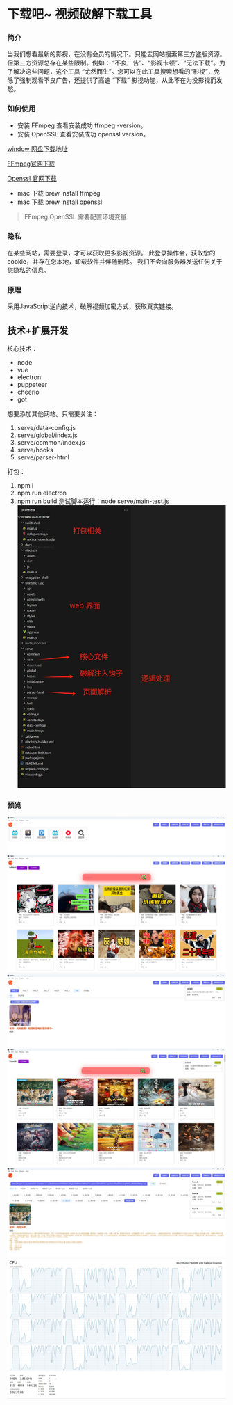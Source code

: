 # 下载吧~  视频破解下载工具

### 简介
当我们想看最新的影视，在没有会员的情况下。只能去网站搜索第三方盗版资源。但第三方资源总存在某些限制。例如： “不良广告”、“影视卡顿”、“无法下载”。为了解决这些问题，这个工具 “尤然而生”。您可以在此工具搜索想看的“影视”，免除了强制观看不良广告，还提供了高速 “下载” 影视功能，从此不在为没影视而发愁。


### 如何使用
- 安装 FFmpeg   查看安装成功 ffmpeg -version。
- 安装 OpenSSL 查看安装成功 openssl version。

[window 网盘下载地址](https://pan.baidu.com/s/1ooM8u3-lekumCIunD02rrA&pwd=dmj7)

[FFmpeg官网下载](https://www.ffmpeg.org/download.html#build-windows)

[Openssl 官网下载](https://www.openssl.org/source/)

- mac 下载 brew install ffmpeg 
- mac 下载 brew install openssl

> FFmpeg OpenSSL 需要配置环境变量

### 隐私
在某些网站，需要登录，才可以获取更多影视资源。
此登录操作会，获取您的cookie，并存在您本地，卸载软件并伴随删除。
我们不会向服务器发送任何关于您隐私的信息。

### 原理
采用JavaScript逆向技术，破解视频加密方式，获取真实链接。

## 技术+扩展开发
核心技术：
- node
- vue
- electron
- puppeteer
- cheerio
- got

想要添加其他网站。只需要关注：
1. serve/data-config.js
2. serve/global/index.js
3. serve/common/index.js
4. serve/hooks
5. serve/parser-html

打包：
1. npm i
2. npm run electron
3. npm run build
测试脚本运行：node serve/main-test.js
![文件描述](./docs/assets/7.jpg)


### 预览
![预览1](./docs/assets/1.png)
![预览2](./docs/assets/2.png)
![预览3](./docs/assets/3.png)
![预览4](./docs/assets/4.png)
![预览5](./docs/assets/5.png)
![预览6](./docs/assets/6.png)

